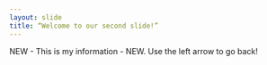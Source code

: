 ```yaml
---
layout: slide
title: “Welcome to our second slide!”
---
```

NEW - This is my information - NEW. 
Use the left arrow to go back!

